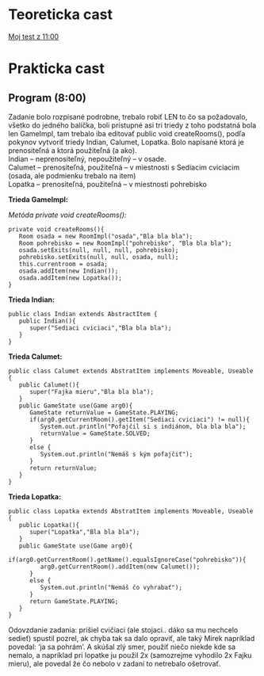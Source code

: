 <h1>Teoreticka cast</h1><p><a href="http://x.cwls.info/v/aaa.htm">Moj test z 11:00</a></p><h1>Prakticka cast</h1><h2>Program (8:00)</h2><p>Zadanie bolo rozpísané podrobne, trebalo robiť LEN to čo sa požadovalo, všetko do jedného balíčka, boli prístupné asi tri triedy z toho podstatná bola len GameImpl, tam trebalo iba editovať public void createRooms(), podľa pokynov vytvoriť triedy Indian, Calumet, Lopatka. Bolo napísané ktorá je prenositeľná a ktorá použiteľná (a ako).<br />Indian &ndash; neprenositeľný, nepoužiteľný &ndash; v osade.<br />Calumet &ndash; prenositeľná, použiteľná &ndash; v miestnosti s Sediacim cviciacim (osada, ale podmienku trebalo na item)<br />Lopatka &ndash; prenositeľná, použiteľná &ndash; v miestnosti pohrebisko</p><p><strong>Trieda GameImpl:</strong></p><p><em>Metóda private void createRooms():</em></p><pre><code>private void createRooms(){<br />   Room osada = new RoomImpl("osada","Bla bla bla");<br />   Room pohrebisko = new RoomImpl("pohrebisko", "Bla bla bla");<br />   osada.setExits(null, null, null, pohrebisko);<br />   pohrebisko.setExits(null, null, osada, null);<br />   this.currentroom = osada;<br />   osada.addItem(new Indian());<br />   osada.addItem(new Lopatka());<br />}</code></pre><p><strong>Trieda Indian:</strong></p><pre><code>public class Indian extends AbstractItem {<br />   public Indian(){<br />      super("Sediaci cviciaci","Bla bla bla");<br />   }<br />}</code></pre><p><strong>Trieda Calumet:</strong></p><pre><code>public class Calumet extends AbstratItem implements Moveable, Useable {<br />   public Calumet(){<br />      super("Fajka mieru","Bla bla bla");<br />   }<br />   public GameState use(Game arg0){<br />      GameState returnValue = GameState.PLAYING;<br />      if(arg0.getCurrentRoom().getItem("Sediaci cviciaci") != null){<br />         System.out.println("Pofajčil si s indiánom, bla bla bla");<br />         returnValue = GameState.SOLVED;<br />      }<br />      else {<br />         System.out.println("Nemáš s kým pofajčiť");<br />      }<br />      return returnValue;<br />   }<br />}</code></pre><p><strong>Trieda Lopatka:</strong></p><pre><code>public class Lopatka extends AbstratItem implements Moveable, Useable {<br />   public Lopatka(){<br />      super("Lopatka","Bla bla bla");<br />   }<br />   public GameState use(Game arg0){<br />      if(arg0.getCurrentRoom().getName().equalsIgnoreCase("pohrebisko")){<br />         arg0.getCurrentRoom().addItem(new Calumet());<br />      }<br />      else {<br />         System.out.println("Nemáš čo vyhrabať");<br />      }<br />      return GameState.PLAYING;<br />   }<br />}</code></pre><p>Odovzdanie zadania: prišiel cvičiaci (ale stojaci.. dáko sa mu nechcelo sedieť) spustil pozrel, ak chyba tak sa dalo opraviť, ale taký Mirek napríklad povedal: &lsquo;ja sa pohrám&rsquo;. A skúšal zlý smer, použiť niečo niekde kde sa nemalo, a napríklad pri lopatke ju použil 2x (samozrejme vyhodilo 2x Fajku mieru), ale povedal že čo nebolo v zadaní to netrebalo ošetrovať.</p><br />